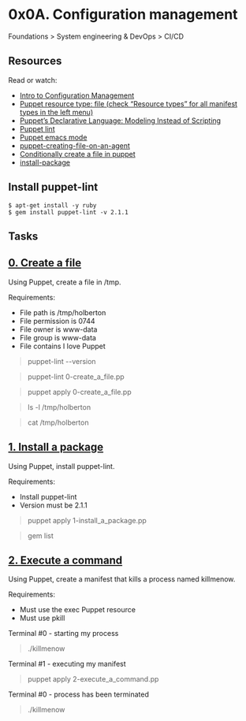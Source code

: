 # 0x0A. Configuration management
 Foundations > System engineering & DevOps > CI/CD

## Resources
Read or watch:

* [Intro to Configuration Management](https://www.digitalocean.com/community/tutorials/an-introduction-to-configuration-management)
* [Puppet resource type: file (check “Resource types” for all manifest types in the left menu)](https://puppet.com/docs/puppet/3.8/types/file.html)
* [Puppet’s Declarative Language: Modeling Instead of Scripting](https://puppet.com/blog/puppets-declarative-language-modeling-instead-of-scripting/)
* [Puppet lint](http://puppet-lint.com/)
* [Puppet emacs mode](https://github.com/voxpupuli/puppet-mode)
* [puppet-creating-file-on-an-agent](https://stackoverflow.com/questions/54680582/puppet-creating-file-on-an-agent)
* [Conditionally create a file in puppet](http://ryanuber.com/04-17-2010/conditional-file-creation-puppet.html)
* [install-package](https://www.puppetcookbook.com/posts/install-package.html)


## Install puppet-lint
```
$ apt-get install -y ruby
$ gem install puppet-lint -v 2.1.1
```

## Tasks

## [0. Create a file](./0-create_a_file.pp)
  Using Puppet, create a file in /tmp.

Requirements:

* File path is /tmp/holberton
* File permission is 0744
* File owner is www-data
* File group is www-data
* File contains I love Puppet
> puppet-lint --version

> puppet-lint 0-create_a_file.pp

> puppet apply 0-create_a_file.pp

> ls -l /tmp/holberton

> cat /tmp/holberton

## [1. Install a package](./1-install_a_package.pp)
  Using Puppet, install puppet-lint.

Requirements:

* Install puppet-lint
* Version must be 2.1.1
> puppet apply 1-install_a_package.pp

> gem list

## [2. Execute a command](./2-execute_a_command.pp)
  Using Puppet, create a manifest that kills a process named killmenow.

Requirements:

* Must use the exec Puppet resource
* Must use pkill

Terminal #0 - starting my process

> ./killmenow

Terminal #1 - executing my manifest

> puppet apply 2-execute_a_command.pp

Terminal #0 - process has been terminated

> ./killmenow


